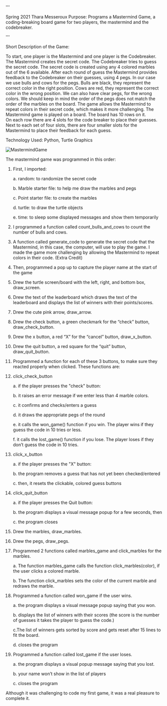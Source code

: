 '''

Spring 2021
Thara Messeroux
Purpose: Programs a Mastermind Game, a coding-breaking board game for two players, 
the mastermind and the codebreaker.

'''

Short Description of the Game:

To start, one player is the Mastermind and one player is the Codebreaker. 
The Mastermind creates the secret code. The Codebreaker tries to guess the secret 
code. The secret code is created using any 4 colored marbles out of the 6 available. 
After each round of guess the Mastermind provides feedback to the Codebreaker 
on their guesses, using 4 pegs. In our case we use bulls and cows for the pegs. 
Bulls are black, they represent the correct color in the right position. 
Cows are red, they represent the correct color in the wrong position. 
We can also have clear pegs, for the wrong colors. We should keep in mind 
the order of the pegs does not match the order of the marbles on the board.
The game allows the Mastermind to repeat colors in their secret code, which
makes it more challenging.
The Mastermind game is played on a board. The board has 10 rows on it.  
On each row there are 4 slots for the code breaker to place their guesses. 
Next to each set of four slots, there are four smaller slots for the Mastermind 
to place their feedback for each guess.

Technology Used: Python, Turtle Graphics


 ![MastermindGame](https://media.github.ccs.neu.edu/user/8933/files/862cd480-123e-11ec-8dc3-cec1ce719edc)


The mastermind game was programmed in this order:

1. First, I imported:
	
	a. random: to randomize the secret code
	
	b. Marble starter file: to help me draw the marbles and pegs
	
	c. Point starter file: to create the marbles
	
	d. turtle: to draw the turtle objects
	
	e. time: to sleep some displayed messages and show them temporarily

2. I programmed a function called count_bulls_and_cows to count the number 
   of bulls and cows.

3. A function called generate_code to generate the secret code that the Mastermind, 
  in this case, the computer, will use to play the game. I made the game more 
  challenging by allowing the Mastermind to repeat colors in their code. (Extra Credit)

4. Then, programmed a pop up to capture the player name at the start of the game

5. Drew the turtle screen/board with the left, right, and bottom box, draw_screen.

6. Drew the text of the leaderboard which draws the text of the leaderboard and displays 
  the list of winners with their points/scores. 

7. Drew the cute pink arrow, draw_arrow. 

8. Drew the check button, a green checkmark for the “check” button, draw_check_button.

9. Drew the x button, a red “X” for the “cancel” button, draw_x_button.

10. Drew the quit button, a red square for the “quit” button, draw_quit_button.

11. Programmed a function for each of these 3 buttons, to make sure they reacted 
    properly when clicked. These functions are:

12. click_check_button
	
	a. if the player presses the "check" button:
	
	b. it raises an error message if we enter less than 4 marble colors.
	
	c. it confirms and checks/enters a guess 
	
	d. it draws the appropriate pegs of the round
	
	e. it calls the won_game() function if you win. The player wins if 
	   they guess the code in 10 tries or less. 
	
	f. it calls the lost_game() function if you lose. The player loses 
           if they don’t guess the code in 10 tries.

13. click_x_button
	
	a. if the player presses the "X" button:
	
	b. the program removes a guess that has not yet been checked/entered
	
	c. then, it resets the clickable, colored guess buttons 

14. click_quit_button
 	
	a. if the player presses the Quit button:
 	
	b. the program displays a visual message popup for a few seconds, then
 	
	c. the program closes

15. Drew the marbles, draw_marbles.

16. Drew the pegs, draw_pegs.

17. Programmed 2 functions called marbles_game and click_marbles for the marbles.
	
	a. The function marbles_game calls the function click_marbles(color), 
	   if the user clicks a colored marble.
	
	b. The function click_marbles sets the color of the current marble 
           and redraws the marble.

18. Programmed a function called won_game if the user wins.
	
	a. the program displays a visual message popup saying that you won.
	
	b. displays the list of winners with their scores (the score is the number of guesses 
	  it takes the player to guess the code.)
	
	c.The list of winners gets sorted by score and gets reset after 15 lines to fit the board. 
	
	d. closes the program 

19. Programmed a function called lost_game if the user loses.
	
	a. the program displays a visual popup message saying that you lost.
	
	b. your name won’t show in the list of players
	
	c. closes the program 

Although it was challenging to code my first game, it was a real pleasure to complete it. 

